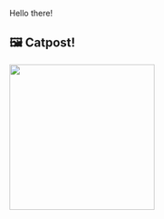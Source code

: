 Hello there!



## 🖼️ Catpost!

<sub>
    <img src="https://cdn2.thecatapi.com/images/d44.jpg" height="256">
</sub>

